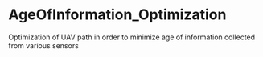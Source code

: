 # AgeOfInformation_Optimization
Optimization of UAV path in order to minimize age of information collected from various sensors 

